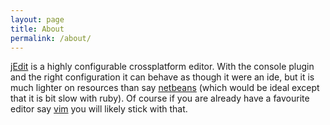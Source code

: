 ```yaml
---
layout: page
title: About
permalink: /about/
---
```


[jEdit][jedit] is a highly configurable crossplatform editor. With the console plugin and the right configuration it can behave as though it were an ide, but it is much lighter on resources than say [netbeans][nb] (which would be ideal except that it is bit slow with ruby). Of course if you are already have a favourite editor say [vim][vim] you will likely stick with that.

[nb]:http://learning-ruby-processing.blogspot.co.uk/2015/01/installing-netbeans-ruby-plugin-and.html
[vim]:http://www.vim.org/
[jedit]:http://jedit.org/
